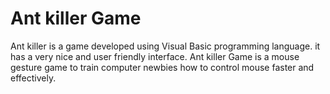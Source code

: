 # Ant killer Game
 Ant killer is a game developed using Visual Basic programming language. it has a very nice and user friendly interface. Ant killer Game is a mouse gesture game to train computer newbies how to control mouse faster and effectively.
